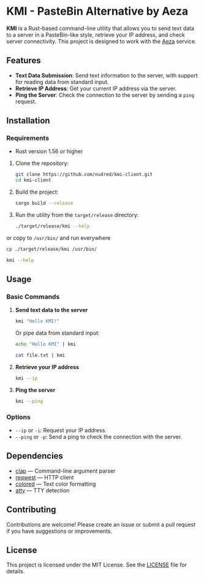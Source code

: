 # KMI - PasteBin Alternative by Aeza

**KMI** is a Rust-based command-line utility that allows you to send text data to a server in a PasteBin-like style, retrieve your IP address, and check server connectivity. This project is designed to work with the [Aeza](https://kmi.aeza.net) service.

## Features

- **Text Data Submission**: Send text information to the server, with support for reading data from standard input.
- **Retrieve IP Address**: Get your current IP address via the server.
- **Ping the Server**: Check the connection to the server by sending a `ping` request.

## Installation

### Requirements

- Rust version 1.56 or higher

1. Clone the repository:
   ```bash
   git clone https://github.com/nudred/kmi-client.git
   cd kmi-client
   ```

2. Build the project:
   ```bash
   cargo build --release
   ```

3. Run the utility from the `target/release` directory:
   ```bash
   ./target/release/kmi --help
   ```
or copy to `/usr/bin/` and run everywhere
   ```bash
   cp ./target/release/kmi /usr/bin/
   ```
   ```bash
   kmi --help
   ```

## Usage

### Basic Commands

1. **Send text data to the server**
   ```bash
   kmi "Hello KMI!"
   ```
   Or pipe data from standard input:
   ```bash
   echo "Hello KMI" | kmi
   ```
   ```bash
   cat file.txt | kmi
   ```
2. **Retrieve your IP address**
   ```bash
   kmi --ip
   ```

3. **Ping the server**
   ```bash
   kmi --ping
   ```

### Options

- `--ip` or `-i`: Request your IP address.
- `--ping` or `-p`: Send a ping to check the connection with the server.

## Dependencies

- [clap](https://docs.rs/clap/) — Command-line argument parser
- [reqwest](https://docs.rs/reqwest/) — HTTP client
- [colored](https://docs.rs/colored/) — Text color formatting
- [atty](https://docs.rs/atty/) — TTY detection

## Contributing

Contributions are welcome! Please create an issue or submit a pull request if you have suggestions or improvements.

## License

This project is licensed under the MIT License. See the [LICENSE](LICENSE) file for details.
